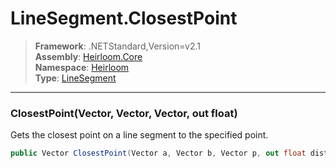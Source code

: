 # LineSegment.ClosestPoint

> **Framework**: .NETStandard,Version=v2.1  
> **Assembly**: [Heirloom.Core][0]  
> **Namespace**: [Heirloom][0]  
> **Type**: [LineSegment][1]  

--------------------------------------------------------------------------------

### ClosestPoint(Vector, Vector, Vector, out float)

Gets the closest point on a line segment to the specified point.

```cs
public Vector ClosestPoint(Vector a, Vector b, Vector p, out float distance)
```

[0]: ..\Heirloom.Core.md
[1]: Heirloom.LineSegment.md
